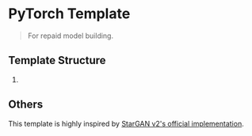 # PyTorch Template
> For repaid model building.

## Template Structure
1. 


## Others
This template is highly inspired by [StarGAN v2's official implementation](https://github.com/clovaai/stargan-v2).